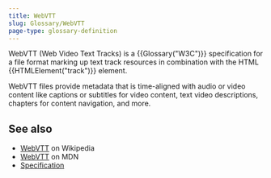 ```yaml
---
title: WebVTT
slug: Glossary/WebVTT
page-type: glossary-definition
---
```


WebVTT (Web Video Text Tracks) is a {{Glossary("W3C")}} specification for a file format marking up text track resources in combination with the HTML {{HTMLElement("track")}} element.

WebVTT files provide metadata that is time-aligned with audio or video content like captions or subtitles for video content, text video descriptions, chapters for content navigation, and more.

## See also

- [WebVTT](https://en.wikipedia.org/wiki/WebVTT) on Wikipedia
- [WebVTT](/en-US/docs/Web/API/WebVTT_API) on MDN
- [Specification](https://www.w3.org/TR/webvtt1/)

